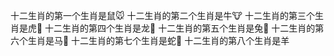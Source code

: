 十二生肖的第一个生肖是鼠🐭
十二生肖的第二个生肖是牛🐮
十二生肖的第三个生肖是虎🐯
十二生肖的第四个生肖是龙🦆
十二生肖的第五个生肖是兔🐰
十二生肖的第六个生肖是马🐀
十二生肖的第七个生肖是蛇🐍
十二生肖的第八个生肖是羊